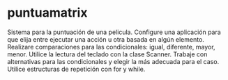 # puntuamatrix
Sistema para la puntuación de una pelicula.
Configure una aplicación para que elija entre ejecutar una acción u otra basada en algún elemento.
Realizare comparaciones para las condicionales: igual, diferente, mayor, menor.
Utilice la lectura del teclado con la clase Scanner.
Trabaje con alternativas para las condicionales y elegir la más adecuada para el caso.
Utilice estructuras de repetición con for y while.
